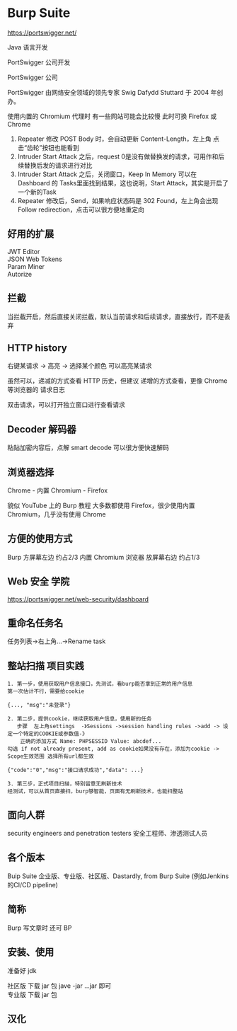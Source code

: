 # Burp Suite

https://portswigger.net/

Java 语言开发

PortSwigger 公司开发

PortSwigger 公司

PortSwigger 由网络安全领域的领先专家 Swig Dafydd Stuttard 于 2004 年创办。

使用内置的 Chromium 代理时 有一些网站可能会比较慢 此时可换 Firefox 或 Chrome

1. Repeater 修改 POST Body 时，会自动更新 Content-Length，左上角 点击“齿轮”按钮也能看到
2. Intruder Start Attack 之后，request 0是没有做替换发的请求，可用作和后续替换后发的请求进行对比
3. Intruder Start Attack 之后，关闭窗口，Keep In Memory 可以在 Dashboard 的 Tasks里面找到结果，这也说明，Start Attack，其实是开启了一个新的Task
4. Repeater 修改后，Send，如果响应状态码是 302 Found，左上角会出现 Follow redirection，点击可以很方便地重定向

## 好用的扩展

JWT Editor  
JSON Web Tokens  
Param Miner  
Autorize  

## 拦截

当拦截开启，然后直接关闭拦截，默认当前请求和后续请求，直接放行，而不是丢弃

## HTTP history

右键某请求 -> 高亮 -> 选择某个颜色 可以高亮某请求

虽然可以，递减的方式查看 HTTP 历史，但建议 递增的方式查看，更像 Chrome 等浏览器的 请求日志

双击请求，可以打开独立窗口进行查看请求

## Decoder 解码器

粘贴加密内容后，点解 smart decode 可以很方便快速解码

## 浏览器选择

Chrome - 内置 Chromium - Firefox

貌似 YouTube 上的 Burp 教程 大多数都使用 Firefox，很少使用内置 Chromium，几乎没有使用 Chrome

## 方便的使用方式

Burp 方屏幕左边 约占2/3 内置 Chromium 浏览器 放屏幕右边 约占1/3

## Web 安全 学院

https://portswigger.net/web-security/dashboard

## 重命名任务名

任务列表->右上角...->Rename task

## 整站扫描 项目实践

```
1. 第一步，使用获取用户信息接口，先测试，看burp能否拿到正常的用户信息
第一次估计不行，需要给cookie

{..., "msg":"未登录"}

2. 第二步，提供cookie，继续获取用户信息，使用新的任务
   步骤  左上角settings  -》Sessions ->session handling rules ->add -> 设定一个特定的COOKIE或参数值-》
	正确的添加方式 Name: PHPSESSID Value: abcdef... 
勾选 if not already present, add as cookie如果没有存在，添加为cookie -> Scope生效范围 选择所有url都生效

{"code":"0","msg":"接口请求成功","data": ...}

3. 第三步，正式项目扫描，特别留意无刷新技术
经测试，可以从首页直接扫，burp够智能，页面有无刷新技术，也能扫整站
```

## 面向人群

security engineers and penetration testers 安全工程师、渗透测试人员

## 各个版本

Buip Suite 企业版、专业版、社区版、Dastardly, from Burp Suite (例如Jenkins的CI/CD pipeline)

## 简称

Burp 写文章时 还可 BP

## 安装、使用

准备好 jdk

社区版 下载 jar 包 jave -jar ...jar 即可  
专业版 下载 jar 包 

## 汉化
